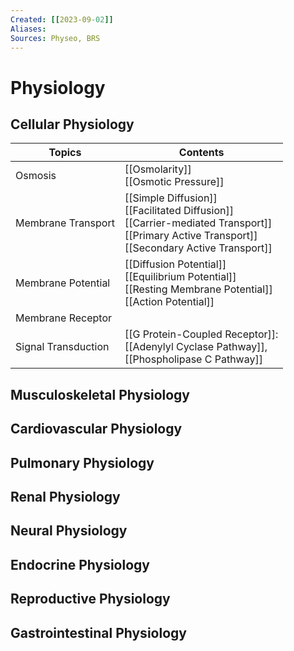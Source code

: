 ```yaml
---
Created: [[2023-09-02]]
Aliases: 
Sources: Physeo, BRS
---
```

# Physiology
## Cellular Physiology

| Topics              | Contents                                                                                                                                              |
| ------------------- | ----------------------------------------------------------------------------------------------------------------------------------------------------- |
| Osmosis             | [[Osmolarity]]<br>[[Osmotic Pressure]]                                                                                                                |
| Membrane Transport  | [[Simple Diffusion]]<br>[[Facilitated Diffusion]]<br>[[Carrier-mediated Transport]]<br>[[Primary Active Transport]]<br>[[Secondary Active Transport]] |
| Membrane Potential  | [[Diffusion Potential]]<br>[[Equilibrium Potential]]<br>[[Resting Membrane Potential]]<br>[[Action Potential]]                                        |
| Membrane Receptor   |                                                                                                                                                       |
| Signal Transduction | [[G Protein-Coupled Receptor]]: <br>[[Adenylyl Cyclase Pathway]], <br>[[Phospholipase C Pathway]]                                                     |

## Musculoskeletal Physiology
## Cardiovascular Physiology
## Pulmonary Physiology
## Renal Physiology
## Neural Physiology
## Endocrine Physiology
## Reproductive Physiology
## Gastrointestinal Physiology
